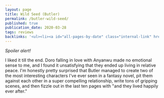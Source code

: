 ```yaml
---
layout: page
title: Wild Seed (Butler)
permalink: /butler-wild-seed/
published: true
publication_date: 2020-03-28
tags: reviews
backlinks: '<ul><li><a id="all-pages-by-date" class="internal-link" href="/all-pages-by-date/">All pages by date</a></li><li><a id="books-published-in-1980s" class="internal-link" href="/books-published-in-1980s/">Books I&#39;ve read that were published in 1980s</a></li><li><a id="books-read-in-2020" class="internal-link" href="/books-read-in-2020/">Books I read in 2020</a></li><li><a id="books-tagged-fantasy" class="internal-link" href="/books-tagged-fantasy/">Books tagged &#39;fantasy&#39;</a></li><li><a id="books-tagged-fiction" class="internal-link" href="/books-tagged-fiction/">Books tagged &#39;fiction&#39;</a></li><li><a id="reviews" class="internal-link" href="/reviews/">Reviews</a></li></ul>'
---
```


_*Spoiler alert!*_

I liked it till the end. Doro falling in love with Anyanwu made no emotional sense to me, and I found it unsatisfying that they ended up living in relative peace. I'm honestly pretty surprised that Butler managed to create two of the most interesting characters I've ever seen in a fantasy novel, pit them against each other in a super compelling relationship, write tons of gripping scenes, and then fizzle out in the last ten pages with "and they lived happily ever after."